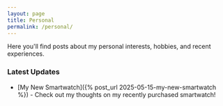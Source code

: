 ```yaml
---
layout: page
title: Personal
permalink: /personal/
---
```


Here you'll find posts about my personal interests, hobbies, and recent experiences.

### Latest Updates

* [My New Smartwatch]({% post_url 2025-05-15-my-new-smartwatch %}) - Check out my thoughts on my recently purchased smartwatch! 